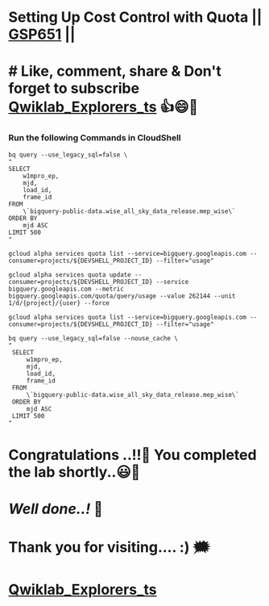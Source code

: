 # Setting Up Cost Control with Quota || [GSP651](https://www.cloudskillsboost.google/focuses/7847?parent=catalog) ||

# # Like, comment, share & Don't forget to subscribe [Qwiklab_Explorers_ts](https://youtube.com/@titashshil?si=RgamNu1dc9jVIbJN) 👍😄🤝

### Run the following Commands in CloudShell

```
bq query --use_legacy_sql=false \
"
SELECT
    w1mpro_ep,
    mjd,
    load_id,
    frame_id
FROM
    \`bigquery-public-data.wise_all_sky_data_release.mep_wise\`
ORDER BY
    mjd ASC
LIMIT 500
"

gcloud alpha services quota list --service=bigquery.googleapis.com --consumer=projects/${DEVSHELL_PROJECT_ID} --filter="usage"

gcloud alpha services quota update --consumer=projects/${DEVSHELL_PROJECT_ID} --service bigquery.googleapis.com --metric bigquery.googleapis.com/quota/query/usage --value 262144 --unit 1/d/{project}/{user} --force

gcloud alpha services quota list --service=bigquery.googleapis.com --consumer=projects/${DEVSHELL_PROJECT_ID} --filter="usage"

bq query --use_legacy_sql=false --nouse_cache \
"
 SELECT
     w1mpro_ep,
     mjd,
     load_id,
     frame_id
 FROM
     \`bigquery-public-data.wise_all_sky_data_release.mep_wise\`
 ORDER BY
     mjd ASC
 LIMIT 500
"
```

# Congratulations ..!!🎉  You completed the lab shortly..😃💯

# *Well done..!* 👏

# Thank you for visiting.... :) 🗯️

# [Qwiklab_Explorers_ts](https://youtube.com/@titashshil?si=RgamNu1dc9jVIbJN)
